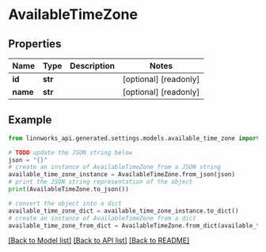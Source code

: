 # AvailableTimeZone


## Properties

Name | Type | Description | Notes
------------ | ------------- | ------------- | -------------
**id** | **str** |  | [optional] [readonly] 
**name** | **str** |  | [optional] [readonly] 

## Example

```python
from linnworks_api.generated.settings.models.available_time_zone import AvailableTimeZone

# TODO update the JSON string below
json = "{}"
# create an instance of AvailableTimeZone from a JSON string
available_time_zone_instance = AvailableTimeZone.from_json(json)
# print the JSON string representation of the object
print(AvailableTimeZone.to_json())

# convert the object into a dict
available_time_zone_dict = available_time_zone_instance.to_dict()
# create an instance of AvailableTimeZone from a dict
available_time_zone_from_dict = AvailableTimeZone.from_dict(available_time_zone_dict)
```
[[Back to Model list]](../README.md#documentation-for-models) [[Back to API list]](../README.md#documentation-for-api-endpoints) [[Back to README]](../README.md)


